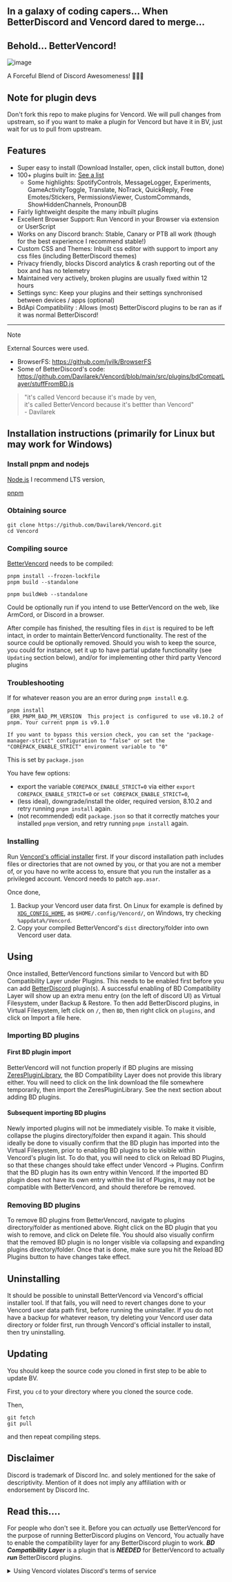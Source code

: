 ## In a galaxy of coding capers... When BetterDiscord and Vencord dared to merge...
## Behold... BetterVencord!
![image](https://github.com/Davilarek/Vencord/assets/62715937/7126afa2-6086-4675-9427-e3f0cf542651)

A Forceful Blend of Discord Awesomeness! 🌌🚀🤖

## Note for plugin devs
Don't fork this repo to make plugins for Vencord.
We will pull changes from upstream, so if you want to make a plugin for Vencord but have it in BV, just wait for us to pull from upstream.

## Features

-   Super easy to install (Download Installer, open, click install button, done)
-   100+ plugins built in: [See a list](https://vencord.dev/plugins)
    -   Some highlights: SpotifyControls, MessageLogger, Experiments, GameActivityToggle, Translate, NoTrack, QuickReply, Free Emotes/Stickers, PermissionsViewer, CustomCommands, ShowHiddenChannels, PronounDB
-   Fairly lightweight despite the many inbuilt plugins
-   Excellent Browser Support: Run Vencord in your Browser via extension or UserScript
-   Works on any Discord branch: Stable, Canary or PTB all work (though for the best experience I recommend stable!)
-   Custom CSS and Themes: Inbuilt css editor with support to import any css files (including BetterDiscord themes)
-   Privacy friendly, blocks Discord analytics & crash reporting out of the box and has no telemetry
-   Maintained very actively, broken plugins are usually fixed within 12 hours
-   Settings sync: Keep your plugins and their settings synchronised between devices / apps (optional)
-   BdApi Compatibility : Allows (most) BetterDiscord plugins to be ran as if it was normal BetterDiscord!

***
> [!NOTE]
> External Sources were used.
> - BrowserFS: https://github.com/jvilk/BrowserFS
> - Some of BetterDiscord's code: https://github.com/Davilarek/Vencord/blob/main/src/plugins/bdCompatLayer/stuffFromBD.js

> "it's called Vencord because it's made by ven,<br>
> it's called BetterVencord because it's bettter than Vencord"<br>
> \- Davilarek

## Installation instructions (primarily for Linux but may work for Windows)
### Install pnpm and nodejs
[Node.js](https://nodejs.org/en) I recommend LTS version,

[pnpm](https://pnpm.io/installation)
### Obtaining source
```
git clone https://github.com/Davilarek/Vencord.git
cd Vencord
```
### Compiling source
[BetterVencord](https://github.com/Davilarek/Vencord) needs to be compiled:
```
pnpm install --frozen-lockfile
pnpm build --standalone
```

```
pnpm buildWeb --standalone
```
Could be optionally run if you intend to use BetterVencord on the web, like ArmCord, or Discord in a browser. 

After compile has finished, the resulting files in `dist` is required to be left intact, in order to maintain BetterVencord functionality. The rest of the source could be optionally removed. Should you wish to keep the source, you could for instance, set it up to have partial update functionality (see `Updating` section below), and/or for implementing other third party Vencord plugins

### Troubleshooting
If for whatever reason you are an error during `pnpm install` e.g.
```
pnpm install
 ERR_PNPM_BAD_PM_VERSION  This project is configured to use v8.10.2 of pnpm. Your current pnpm is v9.1.0

If you want to bypass this version check, you can set the "package-manager-strict" configuration to "false" or set the "COREPACK_ENABLE_STRICT" environment variable to "0"
```

This is set by `package.json`

You have few options:
* export the variable `COREPACK_ENABLE_STRICT=0` via either `export COREPACK_ENABLE_STRICT=0` or `set COREPACK_ENABLE_STRICT=0`,
* (less ideal), downgrade/install the older, required version, 8.10.2 and retry running `pnpm install` again.
* (not recommended) edit `package.json` so that it correctly matches your installed `pnpm` version, and retry running `pnpm install` again.

### Installing
Run [Vencord's official installer](https://github.com/Vendicated/Vencord#installing--uninstalling) first. If your discord installation path includes files or directories that are not owned by you, or that you are not a member of, or you have no write access to, ensure that you run the installer as a privileged account. Vencord needs to patch `app.asar`.

Once done,
1. Backup your Vencord user data first. On Linux for example is defined by [`XDG_CONFIG_HOME`](https://github.com/Vencord/Installer/blob/main/install.sh), as `$HOME/.config/Vencord/`, on Windows, try checking `%appdata%/Vencord`.
2. Copy your compiled BetterVencord's `dist` directory/folder into own Vencord user data.

## Using
Once installed, BetterVencord functions similar to Vencord but with BD Compatibility Layer under Plugins. This needs to be enabled first before you can add [BetterDiscord](https://betterdiscord.app/) plugin(s). A successful enabling of BD Compatibility Layer will show up an extra menu entry (on the left of discord UI) as Virtual Filesystem, under Backup & Restore. To then add BetterDiscord plugins, in Virtual Filesystem, left click on `/`, then `BD`, then right click on `plugins`, and click on Import a file here.

### Importing BD plugins
#### First BD plugin import
BetterVencord will not function properly if BD plugins are missing [ZeresPluginLibrary](https://github.com/rauenzi/BDPluginLibrary), the BD Compatibility Layer does not provide this library either. You will need to click on the link download the file somewhere temporarily, then import the ZeresPluginLibrary. See the next section about adding BD plugins.

#### Subsequent importing BD plugins
Newly imported plugins will not be immediately visible. To make it visible, collapse the plugins directory/folder then expand it again. This should ideally be done to visually confirm that the BD plugin has imported into the Virtual Filesystem, prior to enabling BD plugins to be visible within Vencord's plugin list. To do that, you will need to click on Reload BD Plugins, so that these changes should take effect under Vencord → Plugins. Confirm that the BD plugin has its own entry within Vencord. If the imported BD plugin does not have its own entry within the list of Plugins, it may not be compatible with BetterVencord, and should therefore be removed.

### Removing BD plugins
To remove BD plugins from BetterVencord, navigate to plugins directory/folder as mentioned above. Right click on the BD plugin that you wish to remove, and click on Delete file. You should also visually confirm that the removed BD plugin is no longer visible via collapsing and expanding plugins directory/folder. Once that is done, make sure you hit the Reload BD Plugins button to have changes take effect.

## Uninstalling
It should be possible to uninstall BetterVencord via Vencord's official installer tool. If that fails, you will need to revert changes done to your Vencord user data path first, before running the uninstaller. If you do not have a backup for whatever reason, try deleting your Vencord user data directory or folder first, run through Vencord's official installer to install, then try uninstalling.

## Updating
You should keep the source code you cloned in first step to be able to update BV.

First, you `cd` to your directory where you cloned the source code.

Then,
```
git fetch
git pull
```
and then repeat compiling steps.

## Disclaimer

Discord is trademark of Discord Inc. and solely mentioned for the sake of descriptivity.
Mention of it does not imply any affiliation with or endorsement by Discord Inc.

## Read this....
For people who don't see it. Before you can *actually* use BetterVencord for the purpose of running BetterDiscord plugins on Vencord, You actually have to enable the compatibility layer for any BetterDiscord plugin to work.
***BD Compatibility Layer*** is a plugin that is ***NEEDED*** for BetterVencord to actually ***run*** BetterDiscord plugins.

<details>
<summary>Using Vencord violates Discord's terms of service</summary>

Client modifications are against Discord’s Terms of Service.

However, Discord is pretty indifferent about them and there are no known cases of users getting banned for using client mods! So you should generally be fine as long as you don’t use any plugins that implement abusive behaviour. But no worries, all inbuilt plugins are safe to use!

Regardless, if your account is very important to you and it getting disabled would be a disaster for you, you should probably not use any client mods (not exclusive to Vencord), just to be safe

Additionally, make sure not to post screenshots with Vencord in a server where you might get banned for it

</details>
